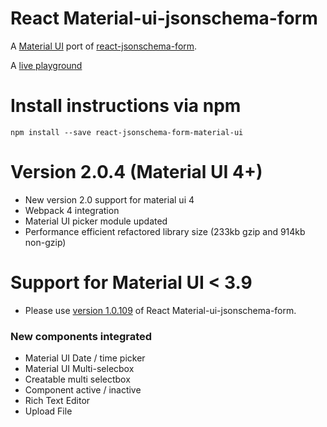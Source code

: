 # React Material-ui-jsonschema-form

A [Material UI](http://www.material-ui.com/) port of [react-jsonschema-form](https://github.com/mozilla-services/react-jsonschema-form).

A [live playground](https://react-jsonschema-form-material-ui-f01zil2hk.now.sh/)

# Install instructions via npm
```
npm install --save react-jsonschema-form-material-ui
```

# Version 2.0.4 (Material UI 4+)
- New version 2.0 support for material ui 4
- Webpack 4 integration
- Material UI picker module updated
- Performance efficient refactored library size (233kb gzip and 914kb non-gzip)

# Support for Material UI < 3.9
- Please use [version 1.0.109](https://github.com/vip-git/react-jsonschema-form-material-ui/tree/v1.x) of React Material-ui-jsonschema-form.

### New components integrated

* Material UI Date / time picker    
* Material UI Multi-selecbox    
* Creatable multi selectbox    
* Component active / inactive    
* Rich Text Editor
* Upload File

